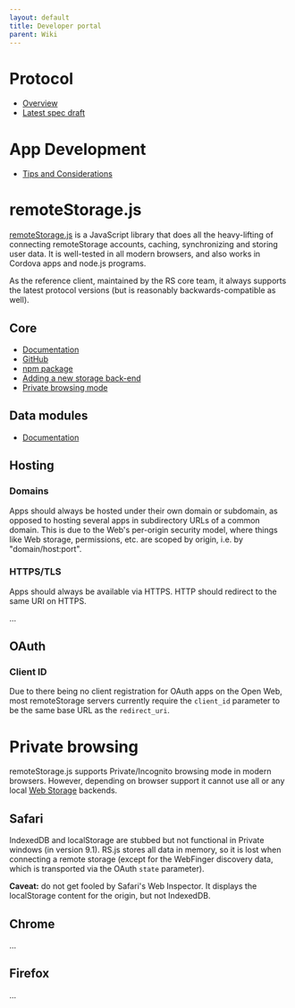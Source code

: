 ```yaml
---
layout: default
title: Developer portal
parent: Wiki
---
```


# Protocol

-   [Overview](/Protocol "Protocol")
-   [Latest spec draft](https://tools.ietf.org/html/draft-dejong-remotestorage)

# App Development

-   [Tips and Considerations](/App_Development:_Tips_and_Considerations "App Development: Tips and Considerations")

# remoteStorage.js

[remoteStorage.js](https://github.com/remotestorage/remotestorage.js/) is a JavaScript library that does all the heavy-lifting of connecting remoteStorage accounts, caching, synchronizing and storing user data. It is well-tested in all modern browsers, and also works in Cordova apps and node.js programs.

As the reference client, maintained by the RS core team, it always supports the latest protocol versions (but is reasonably backwards-compatible as well).

## Core

-   [Documentation](https://remotestoragejs.readthedocs.io/)
-   [GitHub](https://github.com/remotestorage/remotestorage.js/)
-   [npm package](https://www.npmjs.com/package/remotestoragejs)
-   [Adding a new storage back-end](/RemoteStorage.js:Adding_a_new_storage_back-end "RemoteStorage.js:Adding a new storage back-end")
-   [Private browsing mode](/RemoteStorage.js:Private_browsing_mode "RemoteStorage.js:Private browsing mode")

## Data modules

-   [Documentation](https://remotestoragejs.readthedocs.io/en/latest/data-modules.html)

## Hosting

### Domains

Apps should always be hosted under their own domain or subdomain, as
opposed to hosting several apps in subdirectory URLs of a common domain.
This is due to the Web's per-origin security model, where things like
Web storage, permissions, etc. are scoped by origin, i.e. by
"domain/host:port".

### HTTPS/TLS

Apps should always be available via HTTPS. HTTP should redirect to the
same URI on HTTPS.

...

## OAuth

### Client ID

Due to there being no client registration for OAuth apps on the Open
Web, most remoteStorage servers currently require the `client_id`
parameter to be the same base URL as the `redirect_uri`.

# Private browsing

remoteStorage.js supports Private/Incognito browsing mode in modern
browsers. However, depending on browser support it cannot use all or any
local [Web Storage](https://www.w3.org/TR/webstorage/) backends.

## Safari

IndexedDB and localStorage are stubbed but not functional in Private
windows (in version 9.1). RS.js stores all data in memory, so it is lost
when connecting a remote storage (except for the WebFinger discovery
data, which is transported via the OAuth `state` parameter).

**Caveat:** do not get fooled by Safari's Web Inspector. It displays the
localStorage content for the origin, but not IndexedDB.

## Chrome

...

## Firefox

...
